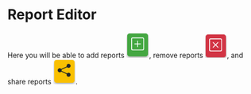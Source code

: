 # Report Editor

Here you will be able to add reports ![low_pass_pre](addReport.png), remove reports ![low_pass_pre](removeReport.png), and share reports ![low_pass_pre](shareReport.png).







